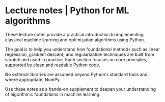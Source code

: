 # Lecture notes | Python for ML algorithms

These lecture notes provide a practical introduction to implementing classical machine learning and optimization algorithms using Python.

The goal is to help you understand how foundational methods such as linear regression, gradient descent, and regularization techniques are built from scratch and used in practice. Each section focuses on core principles, supported by clean and readable Python code.

No external libraries are assumed beyond Python's standard tools and, where appropriate, NumPy.

Use these notes as a hands-on supplement to deepen your understanding of algorithmic foundations in machine learning.
